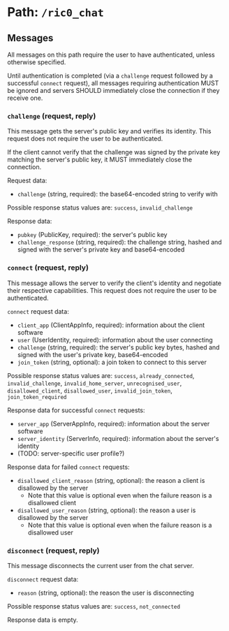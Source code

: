 # Path: `/ric0_chat`

## Messages

All messages on this path require the user to have authenticated, unless otherwise specified.

Until authentication is completed (via a `challenge` request followed by a successful `connect` request),
all messages requiring authentication MUST be ignored and servers SHOULD immediately close the connection if they receive one.


### `challenge` (request, reply)

This message gets the server's public key and verifies its identity. This request does not require the user to be authenticated.

If the client cannot verify that the challenge was signed by the private key matching the server's public key, it MUST immediately close the connection.

Request data:

* `challenge` (string, required): the base64-encoded string to verify with

Possible response status values are: `success`, `invalid_challenge`

Response data:

* `pubkey` (PublicKey, required): the server's public key
* `challenge_response` (string, required): the challenge string, hashed and signed with the server's private key and base64-encoded



### `connect` (request, reply)

This message allows the server to verify the client's identity and negotiate their respective capabilities. This request does not require the user to be authenticated.

`connect` request data:

* `client_app` (ClientAppInfo, required): information about the client software
* `user` (UserIdentity, required): information about the user connecting
* `challenge` (string, required): the server's public key bytes, hashed and signed with the user's private key, base64-encoded
* `join_token` (string, optional): a join token to connect to this server

Possible response status values are: `success`, `already_connected`, `invalid_challenge`, `invalid_home_server`, `unrecognised_user`, `disallowed_client`, `disallowed_user`, `invalid_join_token`, `join_token_required`

Response data for successful `connect` requests:

* `server_app` (ServerAppInfo, required): information about the server software
* `server_identity` (ServerInfo, required): information about the server's identity
* (TODO: server-specific user profile?)

Response data for failed `connect` requests:

* `disallowed_client_reason` (string, optional): the reason a client is disallowed by the server
  * Note that this value is optional even when the failure reason is a disallowed client
* `disallowed_user_reason` (string, optional): the reason a user is disallowed by the server
  * Note that this value is optional even when the failure reason is a disallowed user



### `disconnect` (request, reply)

This message disconnects the current user from the chat server.

`disconnect` request data:

* `reason` (string, optional): the reason the user is disconnecting

Possible response status values are: `success`, `not_connected`

Response data is empty.